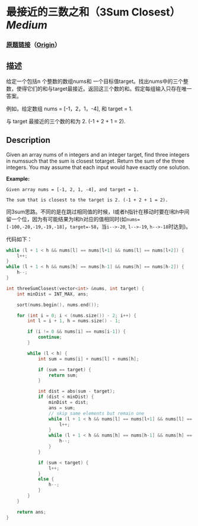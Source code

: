 # 最接近的三数之和（3Sum Closest）*Medium*
### [原题链接](https://leetcode-cn.com/problems/3sum-closest)（[Origin](https://leetcode.com/problems/3sum-closest)）
## 描述
给定一个包括n 个整数的数组nums和 一个目标值target。找出nums中的三个整数，使得它们的和与target最接近。返回这三个数的和。假定每组输入只存在唯一答案。

例如，给定数组 nums = [-1，2，1，-4], 和 target = 1.

与 target 最接近的三个数的和为 2. (-1 + 2 + 1 = 2).

## Description
Given an array nums of n integers and an integer target, find three integers in numssuch that the sum is closest totarget. Return the sum of the three integers. You may assume that each input would have exactly one solution.

**Example:**
```
Given array nums = [-1, 2, 1, -4], and target = 1.

The sum that is closest to the target is 2. (-1 + 2 + 1 = 2).
```


同3sum思路。不同的是在跳过相同值的时候，l或者h指针在移动时要在l和h中间留一个位，因为有可能结果为l和h对应的值相同时(如`nums=[-100,-20,-19,-19,-18]`，`target=-58`，当`i-->-20`, `l-->-19`, `h-->-18`时达到)。

代码如下：
```c++
while (l + 1 < h && nums[l] == nums[l+1] && nums[l] == nums[l+2]) {
	l++;
}
while (l + 1 < h && nums[h] == nums[h-1] && nums[h] == nums[h-2]) {
	h--;
}
```

```c++
int threeSumClosest(vector<int> &nums, int target) {
	int minDist = INT_MAX, ans;

	sort(nums.begin(), nums.end());

	for (int i = 0; i < (nums.size()) - 2; i++) {
		int l = i + 1, h = nums.size() - 1;

		if (i != 0 && nums[i] == nums[i-1]) {
			continue;
		}

		while (l < h) {
			int sum = nums[i] + nums[l] + nums[h];

			if (sum == target) {
				return sum;
			}

			int dist = abs(sum - target);
			if (dist < minDist) {
				minDist = dist;
				ans = sum;
				// skip same elements but remain one
				while (l + 1 < h && nums[l] == nums[l+1] && nums[l] == nums[l+2]) {
					l++;
				}
				while (l + 1 < h && nums[h] == nums[h-1] && nums[h] == nums[h-2]) {
					h--;
				}
			}

			if (sum < target) {
				l++;
			}
			else {
				h--;
			}
		}
	}

	return ans;
}
```
